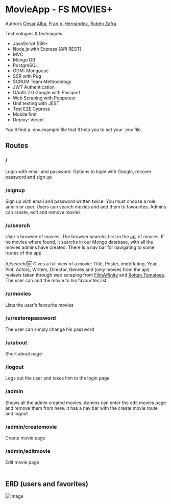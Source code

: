 # MovieApp - FS MOVIES+

Authors
[César Alba](https://github.com/Cesario87),
[Fran V. Hernández](https://github.com/Francsy),
[Rubén Zafra](https://github.com/ZeberMVP)

Technologies & techniques
- JavaScript ES6+
- Node.js with Express (API REST)
- MVC
- Mongo DB
- PostgreSQL
- ODM: Mongoose
- SSR with Pug
- SCRUM Team Methodology
- JWT Authentication
- OAuth 2.0 Google with Passport
- Web Scraping with Puppeteer
- Unit testing with JEST
- Test E2E Cypress
- Mobile first
- Deploy: Vercel

You´ll find a .env.example file that´ll help you to set your .env file.

## Routes
### / 
Login with email and password. Options to login with Google, recover password and sign up <br> 
### /signup
Sign up with email and password written twice. You must choose a role: admin or user. Users can search movies and add them to favourites. Admins can create, edit and remove movies <br> 
### /u/search
User's browser of movies. The browser searchs first in the [api](https://www.omdbapi.com/) of movies. If no movies where found, it searchs in our Mongo database, with all the movies admins have created. There is a nav bar for navigating to some routes of the app <br> <br>
/u/search/:id: Gives a full view of a movie: Title, Poster, imdbRating, Year, Plot, Actors, Writers, Director, Genres and (only movies from the api) reviews taken through web scraping from [FilmAffinity](https://www.filmaffinity.com/us/main.html) and [Rotten Tomatoes](https://www.rottentomatoes.com/). The user can add the movie to his favourites list <br> 
### /u/movies
Lists the user's favourite movies <br> 
### /u/restorepassword
The user can simply change his password <br> 
### /u/about
Short about page <br> 
### /logout
Logs out the user and takes him to the login page <br> 
### /admin
Shows all the admin created movies. Admins can enter the edit movies page and remove them from here. It has a nav bar with the create movie route and logout <br>
### /admin/createmovie
Create movie page <br> 
### /admin/editmovie
Edit movie page <br> <br>


## ERD (users and favorites)
![image](https://user-images.githubusercontent.com/106594858/218485174-9794a9c9-7cf7-43df-9ec3-72c3158a2cfe.png)
